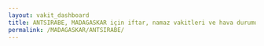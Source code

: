```yaml
---
layout: vakit_dashboard
title: ANTSIRABE, MADAGASKAR için iftar, namaz vakitleri ve hava durumu - ilçe/eyalet seç
permalink: /MADAGASKAR/ANTSIRABE/
---
```


<script type="text/javascript">
  var GLOBAL_COUNTRY = 'MADAGASKAR';
  var GLOBAL_CITY = 'ANTSIRABE';
  var GLOBAL_STATE = '';
  var lat = 72;
  var lon = 21;
</script>
